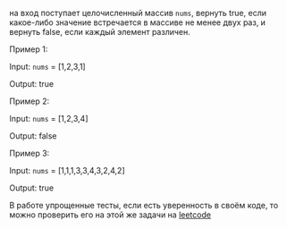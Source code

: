 на вход поступает целочисленный массив `nums`, вернуть true, если какое-либо значение встречается в массиве не менее двух раз, 
и вернуть false, если каждый элемент различен.

Пример 1:

Input: `nums` = [1,2,3,1]

Output: true

Пример 2:

Input: `nums` = [1,2,3,4]

Output: false

Пример 3:

Input: `nums` = [1,1,1,3,3,4,3,2,4,2]

Output: true

В работе упрощенные тесты, если есть уверенность в своём коде, то можно проверить его на этой же задачи на [leetcode](https://leetcode.com/problems/contains-duplicate/)